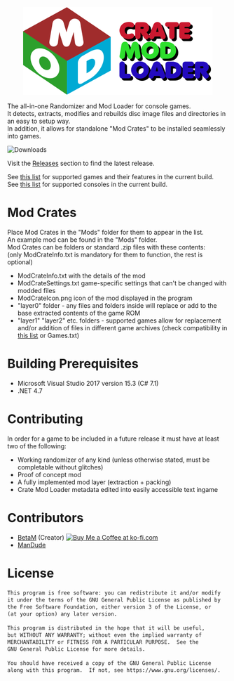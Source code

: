 <p align="center">
<img src="./CrateModLoader/Resources/cml_header.png" width="433" height="200" alt="Crate Mod Loader"> 
</p>
  
The all-in-one Randomizer and Mod Loader for console games.  
It detects, extracts, modifies and rebuilds disc image files and directories in an easy to setup way.  
In addition, it allows for standalone "Mod Crates" to be installed seamlessly into games.   
  
<p><img src="https://img.shields.io/github/downloads/TheBetaM/CrateModLoader/total.svg" alt="Downloads"/></p>
  
Visit the [Releases](https://github.com/TheBetaM/CrateModLoader/releases) section to find the latest release.  
  
See [this list](./GAMES.md) for supported games and their features in the current build.  
See [this list](./CONSOLES.md) for supported consoles in the current build.  

# Mod Crates

Place Mod Crates in the "Mods" folder for them to appear in the list.  
An example mod can be found in the "Mods" folder.  
Mod Crates can be folders or standard .zip files with these contents:  
(only ModCrateInfo.txt is mandatory for them to function, the rest is optional)  
- ModCrateInfo.txt with the details of the mod  
- ModCrateSettings.txt game-specific settings that can't be changed with modded files  
- ModCrateIcon.png icon of the mod displayed in the program  
- "layer0" folder - any files and folders inside will replace or add to the base extracted contents of the game ROM  
- "layer1" "layer2" etc. folders - supported games allow for replacement and/or addition of files in different game archives (check compatibility in [this list](./GAMES.md) or Games.txt)  
  
# Building Prerequisites

- Microsoft Visual Studio 2017 version 15.3 (C# 7.1)
- .NET 4.7

# Contributing

In order for a game to be included in a future release it must have at least two of the following:  
- Working randomizer of any kind (unless otherwise stated, must be completable without glitches)  
- Proof of concept mod  
- A fully implemented mod layer (extraction + packing)  
- Crate Mod Loader metadata edited into easily accessible text ingame  

# Contributors

- [BetaM](https://www.youtube.com/channel/UCL-EwV5XqypMUJ5zVHaBjAw) (Creator) <a href='https://ko-fi.com/N4N51DUX0' target='_blank'><img height='24' style='border:0px;height:24px;' src='https://az743702.vo.msecnd.net/cdn/kofi2.png?v=2' border='0' alt='Buy Me a Coffee at ko-fi.com' /></a>
- [ManDude](https://github.com/ManDude)  

# License

    This program is free software: you can redistribute it and/or modify
    it under the terms of the GNU General Public License as published by
    the Free Software Foundation, either version 3 of the License, or
    (at your option) any later version.

    This program is distributed in the hope that it will be useful,
    but WITHOUT ANY WARRANTY; without even the implied warranty of
    MERCHANTABILITY or FITNESS FOR A PARTICULAR PURPOSE.  See the
    GNU General Public License for more details.

    You should have received a copy of the GNU General Public License
    along with this program.  If not, see https://www.gnu.org/licenses/.
